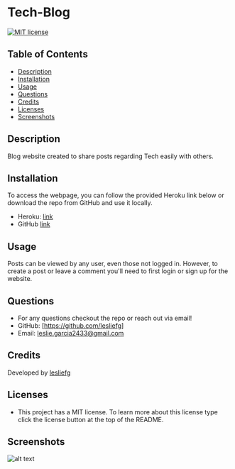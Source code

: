 # Tech-Blog

[![MIT license](https://img.shields.io/badge/License-MIT-blue.svg)](https://lbesson.mit-license.org/)

## Table of Contents
* [Description](#description)
* [Installation](#installation)
* [Usage](#usage)
* [Questions](#questions)
* [Credits](#credits)
* [Licenses](#license)
* [Screenshots](#screenshots)

## Description 
Blog website created to share posts regarding Tech easily with others.

## Installation 
To access the webpage, you can follow the provided Heroku link below or download the repo from GitHub and use it locally.
- Heroku: [link]()
- GitHub [link]()

## Usage
Posts can be viewed by any user, even those not logged in. However, to create a post or leave a comment you'll need to first login or sign up for the website.

## Questions
- For any questions checkout the repo or reach out via email!  
- GitHub: [https://github.com/lesliefg]
- Email: leslie.garcia2433@gmail.com

## Credits 
Developed by [lesliefg]()

## Licenses
- This project has a MIT license. To learn more about this license type click the license button at the top of the README.

## Screenshots
![alt text]()